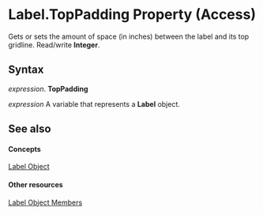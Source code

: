 
# Label.TopPadding Property (Access)

Gets or sets the amount of space (in inches) between the label and its top gridline. Read/write  **Integer**.


## Syntax

 _expression_. **TopPadding**

 _expression_ A variable that represents a **Label** object.


## See also


#### Concepts


[Label Object](3d83d916-85d7-b2eb-c9f6-f9a6ff0c9ec7.md)
#### Other resources


[Label Object Members](a47442ed-c770-49a4-3bd1-76e3e05bddca.md)
